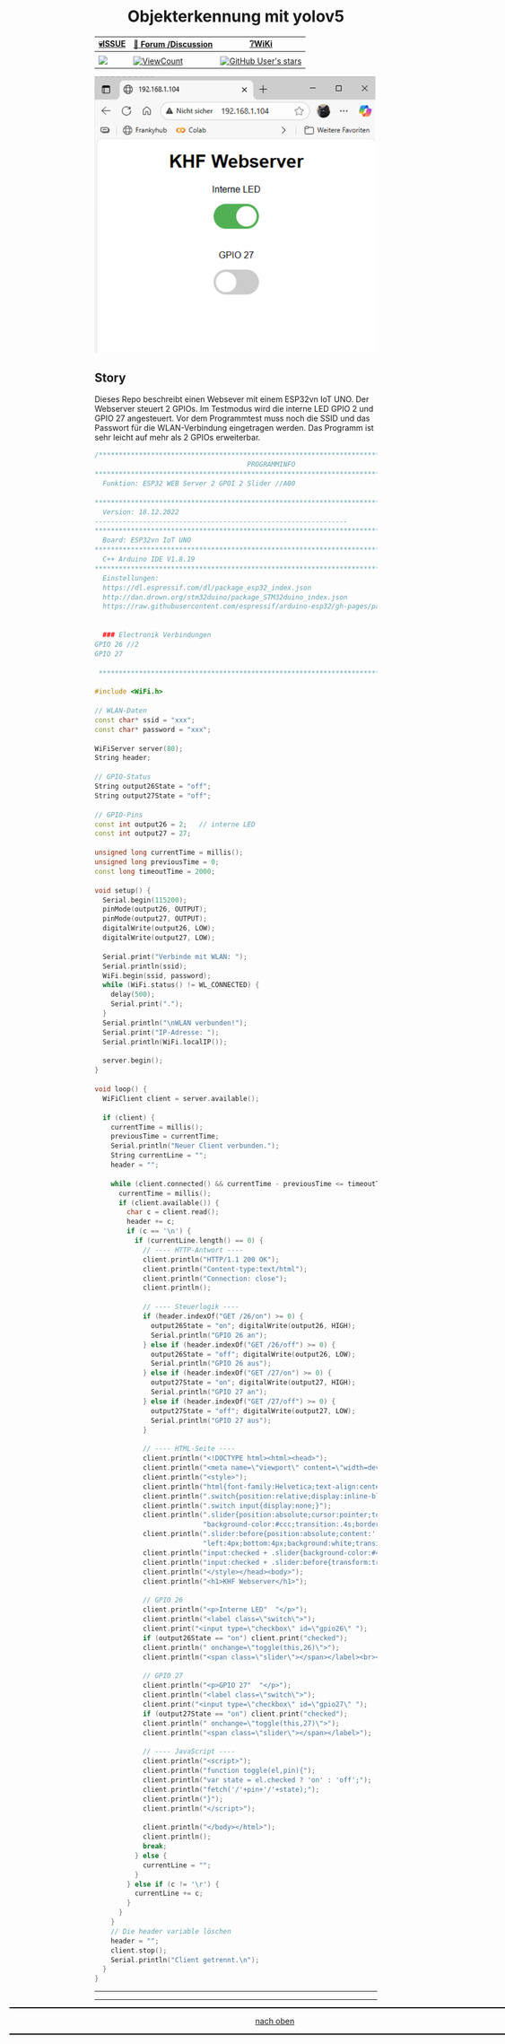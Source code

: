 <a name="oben"></a>

<div align="center">

# Objekterkennung mit yolov5


|[:skull:ISSUE](https://github.com/frankyhub/ESP32-Webserver/issues?q=is%3Aissue)|[:speech_balloon: Forum /Discussion](https://github.com/frankyhub/ESP32-Webserver/discussions)|[:grey_question:WiKi](https://github.com/frankyhub/ESP32-Webserver/wiki)|
|--|--|--|
| | | | 
| <a href="https://github.com/frankyhub/ESP32-Webserver/pulse" alt="Activity"><img src="https://img.shields.io/github/commit-activity/m/badges/shields" />| <a href="https://github.com/frankyhub/ESP32-Webserver/graphs/traffic"><img alt="ViewCount" src="https://views.whatilearened.today/views/github/frankyhub/github-clone-count-badge.svg">  |<a href="https://github.com/frankyhub?tab=stars"> ![GitHub User's stars](https://img.shields.io/github/stars/frankyhub)|


![Bild](pic/webserver.png)


</div>

## Story
Dieses Repo beschreibt einen Websever mit einem ESP32vn IoT UNO. Der Webserver steuert 2 GPIOs. Im Testmodus wird die interne LED GPIO 2 und GPIO 27 angesteuert. Vor dem Programmtest muss noch die SSID und das Passwort für die WLAN-Verbindung eingetragen werden. Das Programm ist sehr leicht auf mehr als 2 GPIOs erweiterbar.


```CPP
/*************************************************************************************************
                                      PROGRAMMINFO
**************************************************************************************************
  Funktion: ESP32 WEB Server 2 GPOI 2 Slider //A00
  
**************************************************************************************************
  Version: 18.12.2022
---------------------------------------------------------------      
*************************************************************************************************
  Board: ESP32vn IoT UNO
**************************************************************************************************
  C++ Arduino IDE V1.8.19
**************************************************************************************************
  Einstellungen:
  https://dl.espressif.com/dl/package_esp32_index.json
  http://dan.drown.org/stm32duino/package_STM32duino_index.json
  https://raw.githubusercontent.com/espressif/arduino-esp32/gh-pages/package_esp32_dev_index.json


  ### Electronik Verbindungen
GPIO 26 //2
GPIO 27

 **************************************************************************************************/

#include <WiFi.h>

// WLAN-Daten
const char* ssid = "xxx";
const char* password = "xxx";

WiFiServer server(80);
String header;

// GPIO-Status
String output26State = "off";
String output27State = "off";

// GPIO-Pins
const int output26 = 2;   // interne LED
const int output27 = 27;

unsigned long currentTime = millis();
unsigned long previousTime = 0;
const long timeoutTime = 2000;

void setup() {
  Serial.begin(115200);
  pinMode(output26, OUTPUT);
  pinMode(output27, OUTPUT);
  digitalWrite(output26, LOW);
  digitalWrite(output27, LOW);

  Serial.print("Verbinde mit WLAN: ");
  Serial.println(ssid);
  WiFi.begin(ssid, password);
  while (WiFi.status() != WL_CONNECTED) {
    delay(500);
    Serial.print(".");
  }
  Serial.println("\nWLAN verbunden!");
  Serial.print("IP-Adresse: ");
  Serial.println(WiFi.localIP());

  server.begin();
}

void loop() {
  WiFiClient client = server.available();

  if (client) {
    currentTime = millis();
    previousTime = currentTime;
    Serial.println("Neuer Client verbunden.");
    String currentLine = "";
    header = "";

    while (client.connected() && currentTime - previousTime <= timeoutTime) {
      currentTime = millis();
      if (client.available()) {
        char c = client.read();
        header += c;
        if (c == '\n') {
          if (currentLine.length() == 0) {
            // ---- HTTP-Antwort ----
            client.println("HTTP/1.1 200 OK");
            client.println("Content-type:text/html");
            client.println("Connection: close");
            client.println();

            // ---- Steuerlogik ----
            if (header.indexOf("GET /26/on") >= 0) {
              output26State = "on"; digitalWrite(output26, HIGH);
              Serial.println("GPIO 26 an");
            } else if (header.indexOf("GET /26/off") >= 0) {
              output26State = "off"; digitalWrite(output26, LOW);
              Serial.println("GPIO 26 aus");
            } else if (header.indexOf("GET /27/on") >= 0) {
              output27State = "on"; digitalWrite(output27, HIGH);
              Serial.println("GPIO 27 an");
            } else if (header.indexOf("GET /27/off") >= 0) {
              output27State = "off"; digitalWrite(output27, LOW);
              Serial.println("GPIO 27 aus");
            }

            // ---- HTML-Seite ----
            client.println("<!DOCTYPE html><html><head>");
            client.println("<meta name=\"viewport\" content=\"width=device-width, initial-scale=1\">");
            client.println("<style>");
            client.println("html{font-family:Helvetica;text-align:center;}");
            client.println(".switch{position:relative;display:inline-block;width:80px;height:44px;}");
            client.println(".switch input{display:none;}");
            client.println(".slider{position:absolute;cursor:pointer;top:0;left:0;right:0;bottom:0;"
                           "background-color:#ccc;transition:.4s;border-radius:34px;}");
            client.println(".slider:before{position:absolute;content:'';height:36px;width:36px;"
                           "left:4px;bottom:4px;background:white;transition:.4s;border-radius:50%;}");
            client.println("input:checked + .slider{background-color:#4CAF50;}");
            client.println("input:checked + .slider:before{transform:translateX(36px);}");
            client.println("</style></head><body>");
            client.println("<h1>KHF Webserver</h1>");

            // GPIO 26
            client.println("<p>Interne LED"  "</p>");
            client.println("<label class=\"switch\">");
            client.print("<input type=\"checkbox\" id=\"gpio26\" ");
            if (output26State == "on") client.print("checked");
            client.println(" onchange=\"toggle(this,26)\">");
            client.println("<span class=\"slider\"></span></label><br><br>");

            // GPIO 27
            client.println("<p>GPIO 27"  "</p>");
            client.println("<label class=\"switch\">");
            client.print("<input type=\"checkbox\" id=\"gpio27\" ");
            if (output27State == "on") client.print("checked");
            client.println(" onchange=\"toggle(this,27)\">");
            client.println("<span class=\"slider\"></span></label>");

            // ---- JavaScript ----
            client.println("<script>");
            client.println("function toggle(el,pin){");
            client.println("var state = el.checked ? 'on' : 'off';");
            client.println("fetch('/'+pin+'/'+state);");
            client.println("}");
            client.println("</script>");

            client.println("</body></html>");
            client.println();
            break;
          } else {
            currentLine = "";
          }
        } else if (c != '\r') {
          currentLine += c;
        }
      }
    }
    // Die header variable löschen
    header = "";
    client.stop();
    Serial.println("Client getrennt.\n");
  }
}


```

---

<div style="position:absolute; left:2cm; ">   
<ol class="breadcrumb" style="border-top: 2px solid black;border-bottom:2px solid black; height: 45px; width: 900px;"> <p align="center"><a href="#oben">nach oben</a></p></ol>
</div>  

---
